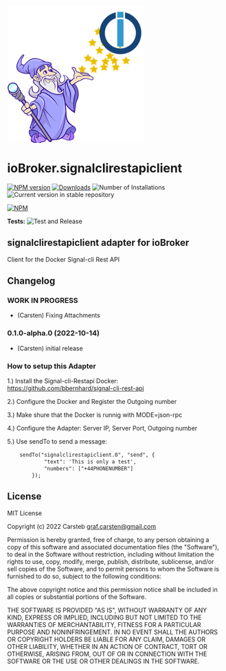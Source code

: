 ![Logo](admin/signalclirestapiclient.png)
# ioBroker.signalclirestapiclient

[![NPM version](https://img.shields.io/npm/v/iobroker.signalclirestapiclient.svg)](https://www.npmjs.com/package/iobroker.signalclirestapiclient)
[![Downloads](https://img.shields.io/npm/dm/iobroker.signalclirestapiclient.svg)](https://www.npmjs.com/package/iobroker.signalclirestapiclient)
![Number of Installations](https://iobroker.live/badges/signalclirestapiclient-installed.svg)
![Current version in stable repository](https://iobroker.live/badges/signalclirestapiclient-stable.svg)

[![NPM](https://nodei.co/npm/iobroker.signalclirestapiclient.png?downloads=true)](https://nodei.co/npm/iobroker.signalclirestapiclient/)

**Tests:** ![Test and Release](https://github.com/mericon/ioBroker.signalclirestapiclient/workflows/Test%20and%20Release/badge.svg)

## signalclirestapiclient adapter for ioBroker

Client for the Docker Signal-cli Rest API

## Changelog
<!--
	Placeholder for the next version (at the beginning of the line):
	### **WORK IN PROGRESS**
-->
### **WORK IN PROGRESS**
* (Carsten) Fixing Attachments
### 0.1.0-alpha.0 (2022-10-14)
* (Carsten) initial release

### How to setup this Adapter

1.) Install the Signal-cli-Restapi Docker: https://github.com/bbernhard/signal-cli-rest-api

2.) Configure the Docker and Register the Outgoing number

3.) Make shure that the Docker is runnig with MODE=json-rpc

4.) Configure the Adapter: Server IP, Server Port, Outgoing number

5.) Use sendTo to send a message:

		sendTo("signalclirestapiclient.0", "send", {
   				"text": 'This is only a test',
   				"numbers": ["+44PHONENUMBER"]
			});

## License
MIT License

Copyright (c) 2022 Carsteb <graf.carsten@gmail.com>

Permission is hereby granted, free of charge, to any person obtaining a copy
of this software and associated documentation files (the "Software"), to deal
in the Software without restriction, including without limitation the rights
to use, copy, modify, merge, publish, distribute, sublicense, and/or sell
copies of the Software, and to permit persons to whom the Software is
furnished to do so, subject to the following conditions:

The above copyright notice and this permission notice shall be included in all
copies or substantial portions of the Software.

THE SOFTWARE IS PROVIDED "AS IS", WITHOUT WARRANTY OF ANY KIND, EXPRESS OR
IMPLIED, INCLUDING BUT NOT LIMITED TO THE WARRANTIES OF MERCHANTABILITY,
FITNESS FOR A PARTICULAR PURPOSE AND NONINFRINGEMENT. IN NO EVENT SHALL THE
AUTHORS OR COPYRIGHT HOLDERS BE LIABLE FOR ANY CLAIM, DAMAGES OR OTHER
LIABILITY, WHETHER IN AN ACTION OF CONTRACT, TORT OR OTHERWISE, ARISING FROM,
OUT OF OR IN CONNECTION WITH THE SOFTWARE OR THE USE OR OTHER DEALINGS IN THE
SOFTWARE.